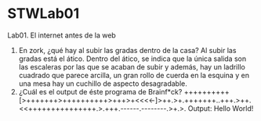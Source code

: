 # STWLab01
Lab01. El internet antes de la web
1. En zork, ¿qué hay al subir las gradas dentro de la casa? Al subir las gradas está el ático. Dentro del ático, se indica que la única salida son las escaleras por las que se acaban de subir y además, hay un ladrillo cuadrado que parece arcilla, un gran rollo de cuerda en la esquina y en una mesa hay un cuchillo de aspecto desagradable.
2. ¿Cuál es el output de éste programa de Brainf*ck? ++++++++++[>+++++++>++++++++++>+++>+<<<<-]>++.>+.+++++++..+++.>++.<<+++++++++++++++.>.+++.------.--------.>+.>. Output: Hello World!
